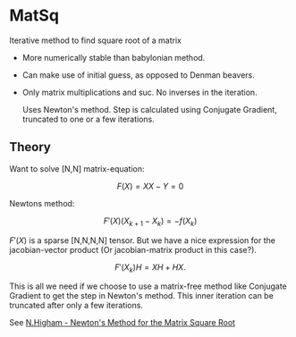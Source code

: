 # MatSq
Iterative method to find square root of a matrix
- More numerically stable than babylonian method.
- Can make use of initial guess, as opposed to Denman beavers.
- Only matrix multiplications and suc. No inverses in the iteration.

  Uses Newton's method. Step is calculated using Conjugate Gradient, truncated to one or a few iterations.

  
## Theory

Want to solve [N,N] matrix-equation:

$$ F(X) = XX-Y = 0$$

Newtons method:

$$ F'(X) (X_{k+1}-X_k) = - f(X_k)$$

$F'(X)$ is a sparse [N,N,N,N] tensor. But we have a nice expression for the jacobian-vector product (Or jacobian-matrix product in this case?).

$$ F'(X_k)H = XH+HX. $$

This is all we need if we choose to use a matrix-free method like Conjugate Gradient to get the step in Newton's method. This inner iteration can be truncated after only a few iterations.


See [N.Higham - Newton's Method for the Matrix Square Root](https://www.ams.org/journals/mcom/1986-46-174/S0025-5718-1986-0829624-5/S0025-5718-1986-0829624-5.pdf)
